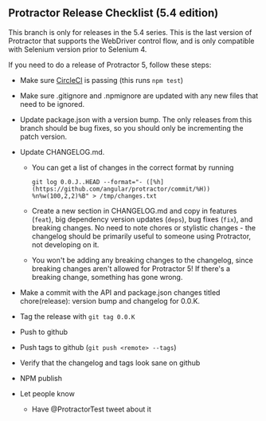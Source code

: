 Protractor Release Checklist (5.4 edition)
------------------------------------------

This branch is only for releases in the 5.4 series. This is the last version of Protractor that supports the WebDriver control flow, and is only compatible with Selenium version prior to Selenium 4.

If you need to do a release of Protractor 5, follow these steps:

 - Make sure [CircleCI](https://circleci.com/gh/angular/protractor) is passing (this runs `npm test`)

 - Make sure .gitignore and .npmignore are updated with any new files that need to be ignored.

 - Update package.json with a version bump. The only releases from this branch should be bug fixes, so you should only be incrementing the patch version.

 - Update CHANGELOG.md.
   - You can get a list of changes in the correct format by running
     ```
     git log 0.0.J..HEAD --format="- ([%h](https://github.com/angular/protractor/commit/%H)) %n%w(100,2,2)%B" > /tmp/changes.txt
     ```
   - Create a new section in CHANGELOG.md and copy in features (`feat`), big dependency version updates (`deps`), bug fixes (`fix`), and breaking changes. No need to note chores or stylistic changes - the changelog should be primarily useful to someone using Protractor, not developing on it.

   - You won't be adding any breaking changes to the changelog, since breaking changes aren't allowed for Protractor 5! If there's a breaking change, something has gone wrong.

 - Make a commit with the API and package.json changes titled chore(release): version bump and changelog for 0.0.K.

 - Tag the release with `git tag 0.0.K`

 - Push to github

 - Push tags to github (`git push <remote> --tags`)

 - Verify that the changelog and tags look sane on github

 - NPM publish

 - Let people know
   - Have @ProtractorTest tweet about it
